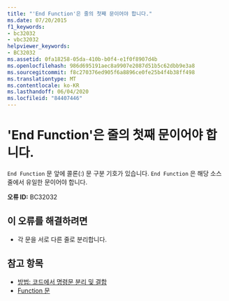 ```yaml
---
title: "'End Function'은 줄의 첫째 문이어야 합니다."
ms.date: 07/20/2015
f1_keywords:
- bc32032
- vbc32032
helpviewer_keywords:
- BC32032
ms.assetid: 0fa18258-05da-410b-b0f4-e1f0f8907d4b
ms.openlocfilehash: 986d695191aec8a9907e2087d51b5c62dbb9e3a8
ms.sourcegitcommit: f8c270376ed905f6a8896ce0fe25b4f4b38ff498
ms.translationtype: MT
ms.contentlocale: ko-KR
ms.lasthandoff: 06/04/2020
ms.locfileid: "84407446"
---
```

# <a name="end-function-must-be-the-first-statement-on-a-line"></a>'End Function'은 줄의 첫째 문이어야 합니다.
`End Function` 문 앞에 콜론(:) 문 구분 기호가 있습니다. `End Function` 은 해당 소스 줄에서 유일한 문이어야 합니다.  
  
 **오류 ID:** BC32032  
  
## <a name="to-correct-this-error"></a>이 오류를 해결하려면  
  
- 각 문을 서로 다른 줄로 분리합니다.  
  
## <a name="see-also"></a>참고 항목

- [방법: 코드에서 명령문 분리 및 결합](../programming-guide/program-structure/how-to-break-and-combine-statements-in-code.md)
- [Function 문](../language-reference/statements/function-statement.md)
